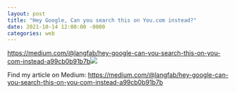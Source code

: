```yaml
---
layout: post
title: "Hey Google, Can you search this on You.com instead?"
date: 2021-10-14 12:00:00 -0000
categories: web
---
```


<a href="https://medium.com/@langfab/hey-google-can-you-search-this-on-you-com-instead-a99cb0b91b7b" target="_blank">https://medium.com/@langfab/hey-google-can-you-search-this-on-you-com-instead-a99cb0b91b7b<img src="https://miro.medium.com/max/1400/1*0YmKnihMr2ARHMgO5n_bdw.png"></a>

Find my article on Medium:
<a href="https://medium.com/@langfab/hey-google-can-you-search-this-on-you-com-instead-a99cb0b91b7b" target="_blank">https://medium.com/@langfab/hey-google-can-you-search-this-on-you-com-instead-a99cb0b91b7b</a>
